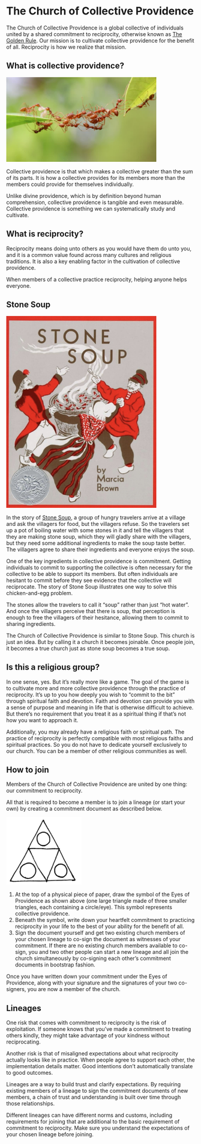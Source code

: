 # The Church of Collective Providence

The Church of Collective Providence is a global collective of individuals united by a shared commitment to reciprocity, otherwise known as [The Golden Rule](https://en.wikipedia.org/wiki/Golden_Rule). Our mission is to cultivate collective providence for the benefit of all. Reciprocity is how we realize that mission.

## What is collective providence?

<img src="ant-bridge.jpg" width="400px">

Collective providence is that which makes a collective greater than the sum of its parts. It is how a collective provides for its members more than the members could provide for themselves individually.

Unlike divine providence, which is by definition beyond human comprehension, collective providence is tangible and even measurable. Collective providence is something we can systematically study and cultivate.

## What is reciprocity?

Reciprocity means doing unto others as you would have them do unto you, and it is a common value found across many cultures and religious traditions. It is also a key enabling factor in the cultivation of collective providence. 

When members of a collective practice reciprocity, helping anyone helps everyone.

## Stone Soup

<img src="stone-soup.jpg" width="400px">

In the story of [Stone Soup](https://en.wikipedia.org/wiki/Stone_Soup), a group of hungry travelers arrive at a village and ask the villagers for food, but the villagers refuse. So the travelers set up a pot of boiling water with some stones in it and tell the villagers that they are making stone soup, which they will gladly share with the villagers, but they need some additional ingredients to make the soup taste better. The villagers agree to share their ingredients and everyone enjoys the soup. 

One of the key ingredients in collective providence is commitment. Getting individuals to commit to supporting the collective is often necessary for the collective to be able to support its members. But often individuals are hesitant to commit before they see evidence that the collective will reciprocate. The story of Stone Soup illustrates one way to solve this chicken-and-egg problem.

The stones allow the travelers to call it “soup” rather than just “hot water”. And once the villagers perceive that there is soup, that perception is enough to free the villagers of their hesitance, allowing them to commit to sharing ingredients.

The Church of Collective Providence is similar to Stone Soup. This church is just an idea. But by calling it a church it becomes joinable. Once people join, it becomes a true church just as stone soup becomes a true soup.

## Is this a religious group?

In one sense, yes. But it’s really more like a game. The goal of the game is to cultivate more and more collective providence through the practice of reciprocity. It’s up to you how deeply you wish to “commit to the bit” through spiritual faith and devotion. Faith and devotion can provide you with a sense of purpose and meaning in life that is otherwise difficult to achieve. But there’s no requirement that you treat it as a spiritual thing if that’s not how you want to approach it.

Additionally, you may already have a religious faith or spiritual path. The practice of reciprocity is perfectly compatible with most religious faiths and spiritual practices. So you do not have to dedicate yourself exclusively to our church. You can be a member of other religious communities as well.

## How to join

Members of the Church of Collective Providence are united by one thing: our commitment to reciprocity. 

All that is required to become a member is to join a lineage (or start your own) by creating a commitment document as described below.

<img src="eyes-of-providence.png" width="200px">

1. At the top of a physical piece of paper, draw the symbol of the Eyes of Providence as shown above (one large triangle made of three smaller triangles, each containing a circle/eye). This symbol represents collective providence.
2. Beneath the symbol, write down your heartfelt commitment to practicing reciprocity in your life to the best of your ability for the benefit of all.
3. Sign the document yourself and get two existing church members of your chosen lineage to co-sign the document as witnesses of your commitment. If there are no existing church members available to co-sign, you and two other people can start a new lineage and all join the church simultaneously by co-signing each other’s commitment documents in bootstrap fashion.

Once you have written down your commitment under the Eyes of Providence, along with your signature and the signatures of your two co-signers, you are now a member of the church.

## Lineages

One risk that comes with commitment to reciprocity is the risk of exploitation. If someone knows that you’ve made a commitment to treating others kindly, they might take advantage of your kindness without reciprocating.

Another risk is that of misaligned expectations about what reciprocity actually looks like in practice. When people agree to support each other, the implementation details matter. Good intentions don’t automatically translate to good outcomes.

Lineages are a way to build trust and clarify expectations. By requiring existing members of a lineage to sign the commitment documents of new members, a chain of trust and understanding is built over time through those relationships.

Different lineages can have different norms and customs, including requirements for joining that are additional to the basic requirement of commitment to reciprocity. Make sure you understand the expectations of your chosen lineage before joining.


